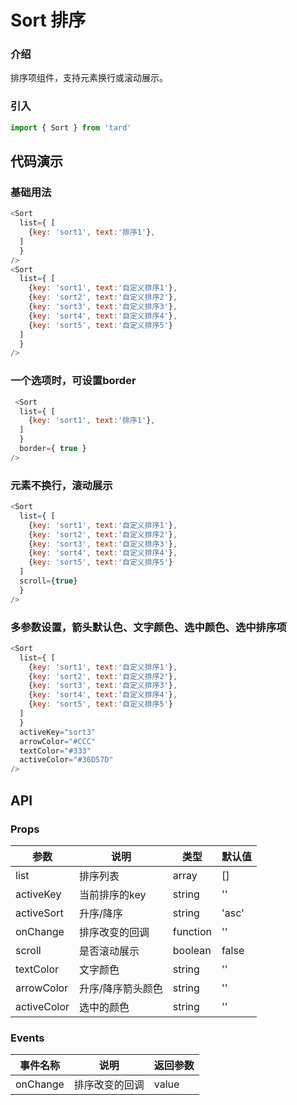 # Sort 排序
### 介绍
排序项组件，支持元素换行或滚动展示。
### 引入
```js
import { Sort } from 'tard'
```
## 代码演示
### 基础用法
```js
<Sort 
  list={ [
    {key: 'sort1', text:'排序1'},
  ] 
  }
/>
<Sort 
  list={ [
    {key: 'sort1', text:'自定义排序1'}, 
    {key: 'sort2', text:'自定义排序2'}, 
    {key: 'sort3', text:'自定义排序3'}, 
    {key: 'sort4', text:'自定义排序4'}, 
    {key: 'sort5', text:'自定义排序5'}
  ] 
  }
/>
```
### 一个选项时，可设置border
```js
 <Sort 
  list={ [
    {key: 'sort1', text:'排序1'},
  ] 
  }
  border={ true }
/>
```

### 元素不换行，滚动展示
```js
<Sort 
  list={ [
    {key: 'sort1', text:'自定义排序1'}, 
    {key: 'sort2', text:'自定义排序2'}, 
    {key: 'sort3', text:'自定义排序3'}, 
    {key: 'sort4', text:'自定义排序4'}, 
    {key: 'sort5', text:'自定义排序5'}
  ] 
  scroll={true}
  }
/>
```

### 多参数设置，箭头默认色、文字颜色、选中颜色、选中排序项
```js
<Sort 
  list={ [
    {key: 'sort1', text:'自定义排序1'}, 
    {key: 'sort2', text:'自定义排序2'}, 
    {key: 'sort3', text:'自定义排序3'}, 
    {key: 'sort4', text:'自定义排序4'}, 
    {key: 'sort5', text:'自定义排序5'}
  ] 
  }
  activeKey="sort3"
  arrowColor="#CCC"
  textColor="#333"
  activeColor="#36D57D"
/>
```

## API
### Props
|  参数   | 说明  | 类型 | 默认值 |
|  ----  | ----  | ---- | ---- |
| list | 排序列表 | array | [] |
| activeKey | 当前排序的key | string | '' |
| activeSort | 升序/降序 | string | 'asc' |
| onChange | 排序改变的回调 | function | '' |
| scroll | 是否滚动展示 | boolean | false |
| textColor | 文字颜色 | string | '' |
| arrowColor | 升序/降序箭头颜色 | string | '' |
| activeColor | 选中的颜色 | string | '' |

### Events
|  事件名称   | 说明  | 返回参数 |
|  ----      | ---- |   ----  |
|  onChange  | 排序改变的回调 | value |
